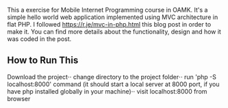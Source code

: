This a exercise for Mobile Internet Programming course in OAMK. It's a simple hello world web application implemented using MVC architecture in flat PHP. I followed https://r.je/mvc-in-php.html this blog post in order to make it. You can find more details about the functionality, design and how it was coded in the post.

## How to Run This
Download the project⋅⋅
change directory to the project folder⋅⋅
run 'php -S localhost:8000' command (it should start a local server at 8000 port, if you have php installed globally in your machine)⋅⋅
visit localhost:8000 from browser
